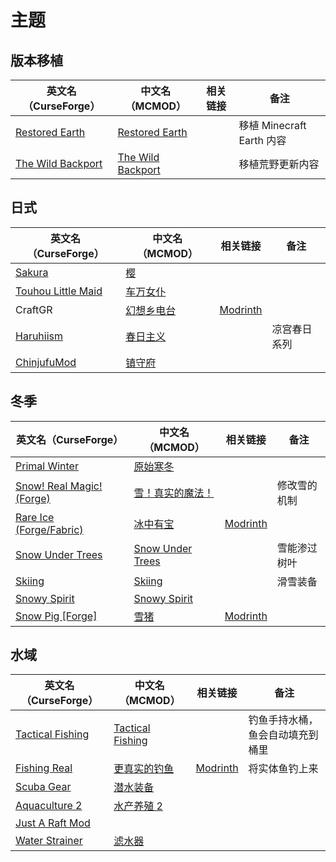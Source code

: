 # 主题

## 版本移植

| 英文名（CurseForge）                                                                | 中文名（MCMOD）                                           | 相关链接 | 备注                      |
| ----------------------------------------------------------------------------------- | --------------------------------------------------------- | -------- | ------------------------- |
| [Restored Earth](https://www.curseforge.com/minecraft/mc-mods/restored-earth)       | [Restored Earth](https://www.mcmod.cn/class/7314.html)    |          | 移植 Minecraft Earth 内容 |
| [The Wild Backport](https://www.curseforge.com/minecraft/mc-mods/the-wild-backport) | [The Wild Backport](https://www.mcmod.cn/class/7005.html) |          | 移植荒野更新内容          |

## 日式

| 英文名（CurseForge）                                                                  | 中文名（MCMOD）                                    | 相关链接                                     | 备注         |
| ------------------------------------------------------------------------------------- | -------------------------------------------------- | -------------------------------------------- | ------------ |
| [Sakura](https://www.curseforge.com/minecraft/mc-mods/sakura)                         | [樱](https://www.mcmod.cn/class/1841.html)         |                                              |              |
| [Touhou Little Maid](https://www.curseforge.com/minecraft/mc-mods/touhou-little-maid) | [车万女仆](https://www.mcmod.cn/class/1796.html)   |                                              |              |
| CraftGR                                                                               | [幻想乡电台](https://www.mcmod.cn/class/5455.html) | [Modrinth](https://modrinth.com/mod/craftgr) |              |
| [Haruhiism](https://www.curseforge.com/minecraft/mc-mods/haruhiism)                   | [春日主义](https://www.mcmod.cn/class/7009.html)   |                                              | 凉宫春日系列 |
| [ChinjufuMod](https://www.curseforge.com/minecraft/mc-mods/chinjufumod)               | [镇守府](https://www.mcmod.cn/class/1026.html)     |                                              |              |

## 冬季

| 英文名（CurseForge）                                                                      | 中文名（MCMOD）                                          | 相关链接                                      | 备注         |
| ----------------------------------------------------------------------------------------- | -------------------------------------------------------- | --------------------------------------------- | ------------ |
| [Primal Winter](https://www.curseforge.com/minecraft/mc-mods/primal-winter)               | [原始寒冬](https://www.mcmod.cn/class/2779.html)         |                                               |              |
| [Snow! Real Magic! (Forge)](https://www.curseforge.com/minecraft/mc-mods/snow-real-magic) | [雪！真实的魔法！](https://www.mcmod.cn/class/2106.html) |                                               | 修改雪的机制 |
| [Rare Ice (Forge/Fabric)](https://www.curseforge.com/minecraft/mc-mods/rare-ice)          | [冰中有宝](https://www.mcmod.cn/class/3218.html)         | [Modrinth](https://modrinth.com/mod/rare-ice) |              |
| [Snow Under Trees](https://www.curseforge.com/minecraft/mc-mods/snow-under-trees)         | [Snow Under Trees](https://www.mcmod.cn/class/7558.html) |                                               | 雪能渗过树叶 |
| [Skiing](https://www.curseforge.com/minecraft/mc-mods/skiing)                             | [Skiing](https://www.mcmod.cn/class/4910.html)           |                                               | 滑雪装备     |
| [Snowy Spirit](https://www.curseforge.com/minecraft/mc-mods/snowy-spirit)                 | [Snowy Spirit](https://www.mcmod.cn/class/7511.html)     |                                               |              |
| [Snow Pig [Forge]](https://www.curseforge.com/minecraft/mc-mods/snow-pig)                 | [雪猪](https://www.mcmod.cn/class/7045.html)             | [Modrinth](https://modrinth.com/mod/snowpig)  |              |

## 水域

| 英文名（CurseForge）                                                              | 中文名（MCMOD）                                          | 相关链接                                          | 备注                             |
| --------------------------------------------------------------------------------- | -------------------------------------------------------- | ------------------------------------------------- | -------------------------------- |
| [Tactical Fishing](https://www.curseforge.com/minecraft/mc-mods/tactical-fishing) | [Tactical Fishing](https://www.mcmod.cn/class/7183.html) |                                                   | 钓鱼手持水桶，鱼会自动填充到桶里 |
| [Fishing Real](https://www.curseforge.com/minecraft/mc-mods/fishing-real)         | [更真实的钓鱼](https://www.mcmod.cn/class/2883.html)     | [Modrinth](https://modrinth.com/mod/fishing-real) | 将实体鱼钓上来                   |
| [Scuba Gear](https://www.curseforge.com/minecraft/mc-mods/scuba-gear)             | [潜水装备](https://www.mcmod.cn/class/3404.html)         |                                                   |                                  |
| [Aquaculture 2](https://www.curseforge.com/minecraft/mc-mods/aquaculture)         | [水产养殖 2](https://www.mcmod.cn/class/281.html)        |                                                   |                                  |
| [Just A Raft Mod](https://www.curseforge.com/minecraft/mc-mods/just-a-raft-mod)   |                                                          |                                                   |                                  |
| [Water Strainer](https://www.curseforge.com/minecraft/mc-mods/water-strainer)     | [滤水器](https://www.mcmod.cn/class/1512.html)           |                                                   |                                  |

